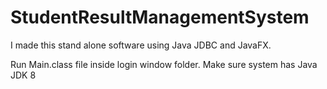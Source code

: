 # StudentResultManagementSystem
I made this stand alone software using Java JDBC and JavaFX.

Run Main.class file inside login window folder.
Make sure system has Java JDK 8

